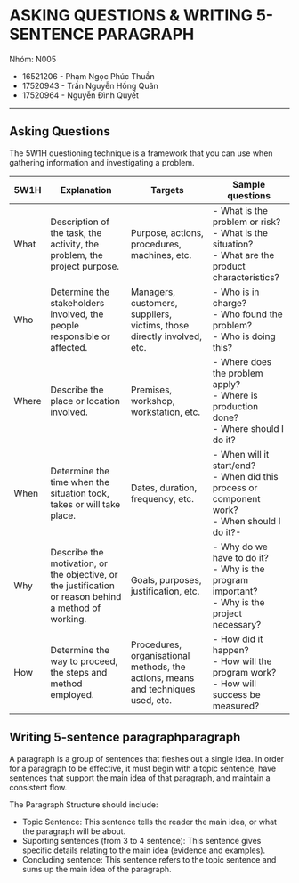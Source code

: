 # ASKING QUESTIONS & WRITING 5-SENTENCE PARAGRAPH

Nhóm: N005

- 16521206 - Phạm Ngọc Phúc Thuần
- 17520943 - Trần Nguyễn Hồng Quân
- 17520964 - Nguyễn Đình Quyết

---

## Asking Questions

The 5W1H questioning technique is a framework that you can use when gathering information and investigating a problem.

| 5W1H 	| Explanation 	| Targets 	| Sample questions 	|
|-	|-	|-	|-	|
| What 	| Description of the task, the activity, the problem, the project purpose. 	| Purpose, actions, procedures, machines, etc. 	| - What is the problem or risk? <br>- What is the situation? <br>- What are the product characteristics? 	|
| Who 	| Determine the stakeholders involved, the people responsible or affected. 	| Managers, customers, suppliers, victims, those directly involved, etc. 	| - Who is in charge? <br>- Who found the problem? <br>- Who is doing this? 	|
| Where 	| Describe the place or location involved. 	| Premises, workshop, workstation, etc. 	| - Where does the problem apply? <br>- Where is production done? <br>- Where should I do it? 	|
| When 	| Determine the time when the situation took, takes or will take place. 	| Dates, duration, frequency, etc. 	| - When will it start/end? <br>- When did this process or component work? <br>- When should I do it?- 	|
| Why 	| Describe the motivation, or the objective, or the justification or reason behind a method of working. 	| Goals, purposes, justification, etc. 	| - Why do we have to do it? <br>- Why is the program important? <br>- Why is the project necessary? 	|
| How 	| Determine the way to proceed, the steps and method employed. 	| Procedures, organisational methods, the actions, means and techniques used, etc. 	| - How did it happen? <br>- How will the program work? <br>- How will success be measured? 	|

## Writing 5-sentence paragraphparagraph

A paragraph is a group of sentences that fleshes out a single idea. In order for a paragraph to be effective, it must begin with a topic sentence, have sentences that support the main idea of that paragraph, and maintain a consistent flow.

The Paragraph Structure should include:
- Topic Sentence: This sentence tells the reader the main idea, or what the paragraph will be about.
- Suporting sentences (from 3 to 4 sentence): This sentence gives specific details relating to the main idea (evidence and examples).
- Concluding sentence: This sentence refers to the topic sentence and sums up the main idea of the paragraph.
